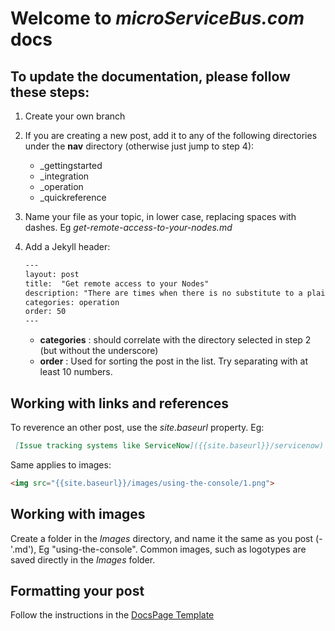 # Welcome to *microServiceBus.com* docs

## To update the documentation, please follow these steps:

1. Create your own branch
2. If you are creating a new post, add it to any of the following directories under the **nav** directory (otherwise just jump to step 4):
    * _gettingstarted
    * _integration
    * _operation
    * _quickreference
3. Name your file as your topic, in lower case, replacing spaces with dashes. Eg *get-remote-access-to-your-nodes.md*
4. Add a Jekyll header:

    ```html
    ---
    layout: post
    title:  "Get remote access to your Nodes"
    description: "There are times when there is no substitute to a plain old SSH session. Learn more about how to upload public keys and grant yourself access to Nodes."
    categories: operation
    order: 50
    ---
    ```

    * **categories** : should correlate with the directory selected in step 2 (but without the underscore)
    * **order** : Used for sorting the post in the list. Try separating with at least 10 numbers.

## Working with links and references

To reverence an other post, use the *site.baseurl* property. Eg:

```markdown
 [Issue tracking systems like ServiceNow]({{site.baseurl}}/servicenow).
```

Same applies to images:

```html
<img src="{{site.baseurl}}/images/using-the-console/1.png">
```

## Working with images

Create a folder in the *Images* directory, and name it the same as you post (-'.md'), Eg "using-the-console". Common images, such as logotypes are saved directly in the *Images* folder.

## Formatting your post

Follow the instructions in the [DocsPage Template](/DocsPage-Template.md)